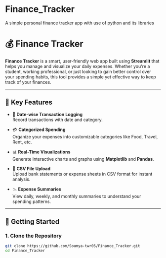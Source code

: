 # Finance_Tracker
A simple personal finance tracker app with use  of python and its libraries
# 💰 Finance Tracker

**Finance Tracker** is a smart, user-friendly web app built using **Streamlit** that helps you manage and visualize your daily expenses. Whether you're a student, working professional, or just looking to gain better control over your spending habits, this tool provides a simple yet effective way to keep track of your finances.

---

## 🧠 Key Features

- 📅 **Date-wise Transaction Logging**  
  Record transactions with date and category.

- 💳 **Categorized Spending**  
  Organize your expenses into customizable categories like Food, Travel, Rent, etc.

- 📊 **Real-Time Visualizations**  
  Generate interactive charts and graphs using **Matplotlib** and **Pandas**.

- 📁 **CSV File Upload**  
  Upload bank statements or expense sheets in CSV format for instant analysis.

- 📉 **Expense Summaries**  
  View daily, weekly, and monthly summaries to understand your spending patterns.

---

## 🚀 Getting Started

### 1. Clone the Repository

```bash
git clone https://github.com/Soumya-twr05/Finance_Tracker.git
cd Finance_Tracker
